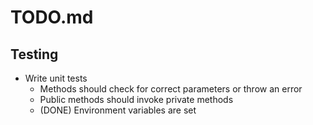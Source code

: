 # TODO.md

## Testing
+ Write unit tests
  + Methods should check for correct parameters or throw an error
  + Public methods should invoke private methods
  + (DONE) Environment variables are set
